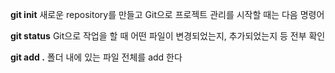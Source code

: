 **git init**
새로운 repository를 만들고 Git으로 프로젝트 관리를 시작할 때는 다음 명령어

**git status**
Git으로 작업을 할 때 어떤 파일이 변경되었는지, 추가되었는지 등 전부 확인

**git add .**
폴더 내에 있는 파일 전체를 add 한다
